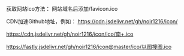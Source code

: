 获取网站ico方法：
网站域名后添加/favicon.ico

CDN加速Github地址，例如：
https://cdn.jsdelivr.net/gh/noir1216/icon/

https://cdn.jsdelivr.net/gh/noir1216/icon/ico/南+.ico

https://fastly.jsdelivr.net/gh/noir1216/icon@master/ico/以图搜图.ico

